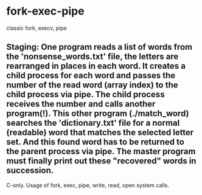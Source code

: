 # fork-exec-pipe
classic fork, execv, pipe

Staging:
One program reads a list of words from the 'nonsense_words.txt' file, the letters are rearranged in places in each word. It creates a child process for each word and passes the number of the read word (array index) to the child process via pipe. The child process receives the number and calls another program(!). This other program (./match_word) searches the 'dictionary.txt' file for a normal (readable) word that matches the selected letter set. And this found word has to be returned to the parent process via pipe. The master program must finally print out these "recovered" words in succession.
--
C-only. Usage of fork, exec, pipe, write, read, open system calls.
